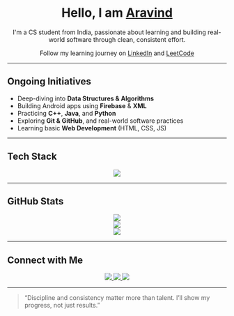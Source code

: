 <h1 align="center">Hello, I am <a href="https://www.linkedin.com/in/aravind-babu-indrapally-633373326" target="_blank">Aravind</a></h1>

<p align="center">
  I'm a CS student from India, passionate about learning and building real-world software through clean, consistent effort.
</p>

<p align="center">
  Follow my learning journey on  
  <a href="https://www.linkedin.com/in/aravind-babu-indrapally-633373326" target="_blank">LinkedIn</a> and  
  <a href="https://leetcode.com/aravind7979" target="_blank">LeetCode</a>
</p>

---

## Ongoing Initiatives


- Deep-diving into **Data Structures & Algorithms**
- Building Android apps using **Firebase** & **XML**
- Practicing **C++**, **Java**, and **Python**
- Exploring **Git & GitHub**, and real-world software practices
- Learning basic **Web Development** (HTML, CSS, JS)

---

## Tech Stack

<p align="center">
  <img src="https://skillicons.dev/icons?i=cpp,java,python,html,css,js,firebase,github" />
</p>

---

## GitHub Stats

<p align="center">
  <img src="https://github-readme-stats.vercel.app/api?username=aravind7979&show_icons=true&theme=github_dark" />
  <br>
  <img src="https://github-readme-stats.vercel.app/api/top-langs/?username=aravind7979&layout=compact&theme=github_dark" />
  <br>
  <img src="https://github-readme-streak-stats.herokuapp.com/?user=aravind7979&theme=github-dark" />
</p>

---

## Connect with Me

<p align="center">
  <a href="mailto:aravindindrapally79@gmail.com">
    <img src="https://img.shields.io/badge/Gmail-D14836?style=for-the-badge&logo=gmail&logoColor=white"/>
  </a>
  <a href="https://www.linkedin.com/in/aravind-babu-indrapally-633373326" target="_blank">
    <img src="https://img.shields.io/badge/LinkedIn-0077B5?style=for-the-badge&logo=linkedin&logoColor=white"/>
  </a>
  <a href="https://leetcode.com/aravind7979" target="_blank">
    <img src="https://img.shields.io/badge/LeetCode-000000?style=for-the-badge&logo=leetcode&logoColor=white"/>
  </a>
</p>

---

> “Discipline and consistency matter more than talent. I’ll show my progress, not just results.”
